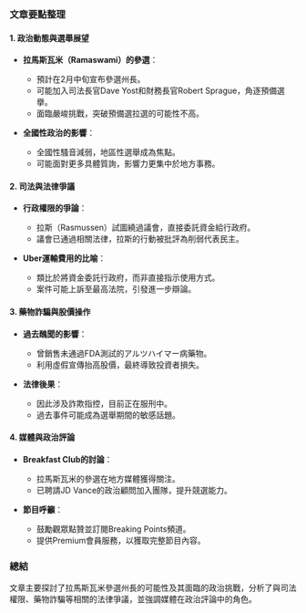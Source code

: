 ### 文章要點整理

#### 1. **政治動態與選舉展望**
   - **拉馬斯瓦米（Ramaswami）的參選**：
     - 預計在2月中旬宣布參選州長。
     - 可能加入司法長官Dave Yost和財務長官Robert Sprague，角逐預備選擧。
     - 面臨嚴峻挑戰，突破預備選拉選的可能性不高。

   - **全國性政治的影響**：
     - 全國性騷音減弱，地區性選舉成為焦點。
     - 可能面對更多具體質詢，影響力更集中於地方事務。

#### 2. **司法與法律爭議**
   - **行政權限的爭論**：
     - 拉斯（Rasmussen）試圖繞過議會，直接委託資金給行政府。
     - 議會已通過相關法律，拉斯的行動被批評為削弱代表民主。

   - **Uber運輸費用的比喻**：
     - 類比於將資金委託行政府，而非直接指示使用方式。
     - 案件可能上訴至最高法院，引發進一步辯論。

#### 3. **藥物詐騙與股價操作**
   - **過去醜聞的影響**：
     - 曾銷售未通過FDA測試的アルツハイマー病藥物。
     - 利用虛假宣傳抬高股價，最終導致投資者損失。

   - **法律後果**：
     - 因此涉及詐欺指控，目前正在服刑中。
     - 過去事件可能成為選舉期間的敏感話題。

#### 4. **媒體與政治評論**
   - **Breakfast Club的討論**：
     - 拉馬斯瓦米的參選在地方媒體獲得關注。
     - 已聘請JD Vance的政治顧問加入團隊，提升競選能力。

   - **節目呼籲**：
     - 鼓勵觀眾點贊並訂閱Breaking Points頻道。
     - 提供Premium會員服務，以獲取完整節目內容。

### 總結
文章主要探討了拉馬斯瓦米參選州長的可能性及其面臨的政治挑戰，分析了與司法權限、藥物詐騙等相關的法律爭議，並強調媒體在政治評論中的角色。